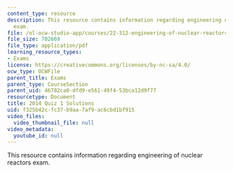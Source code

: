 ```yaml
---
content_type: resource
description: This resource contains information regarding engineering of nuclear reactors
  exam.
file: /ol-ocw-studio-app/courses/22-312-engineering-of-nuclear-reactors-fall-2015/f325b42cfc37b9aa7af9ac6cbd1bf915_MIT22_312F15_quiz1_2014Sol.pdf
file_size: 702669
file_type: application/pdf
learning_resource_types:
- Exams
license: https://creativecommons.org/licenses/by-nc-sa/4.0/
ocw_type: OCWFile
parent_title: Exams
parent_type: CourseSection
parent_uid: 46782ca0-dfd9-e561-49f4-53bca12d9f77
resourcetype: Document
title: 2014 Quiz 1 Solutions
uid: f325b42c-fc37-b9aa-7af9-ac6cbd1bf915
video_files:
  video_thumbnail_file: null
video_metadata:
  youtube_id: null
---
```

This resource contains information regarding engineering of nuclear reactors exam.